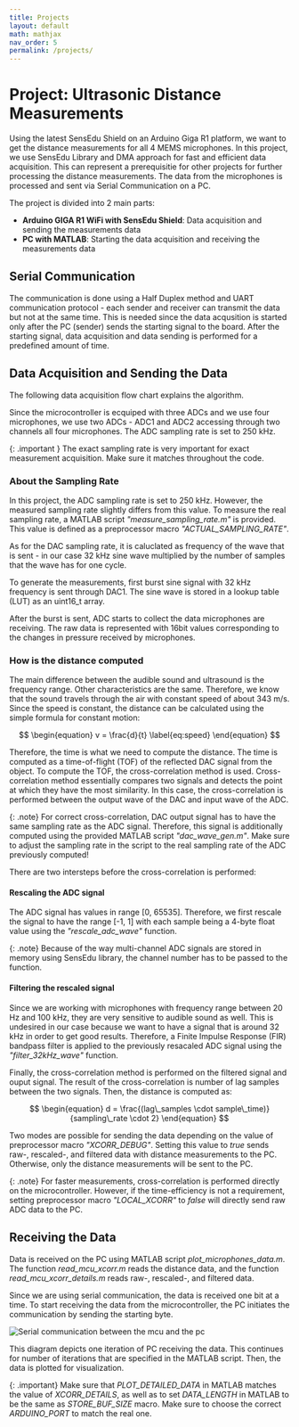 ```yaml
---
title: Projects
layout: default
math: mathjax
nav_order: 5
permalink: /projects/
---
```



# Project: Ultrasonic Distance Measurements

Using the latest SensEdu Shield on an Arduino Giga R1 platform, we want to get the distance measurements for all 4 MEMS microphones. 
In this project, we use SensEdu Library and DMA approach for fast and efficient data acquisition. This can represent a prerequisitie 
for other projects for further processing the distance measurements. The data from the microphones is processed and sent via Serial Communication on a PC. 

The project is divided into 2 main parts: 
* **Arduino GIGA R1 WiFi with SensEdu Shield**: Data acquisition and sending the measurements data
* **PC with MATLAB**: Starting the data acquisition and receiving the measurements data


## Serial Communication 

The communication is done using a Half Duplex method and UART communication protocol - each sender and receiver can transmit the data but not at the same time. This is needed since the data acqusition is started only after the PC (sender) sends the starting signal to the board. After the starting signal, data acquisition and data sending is performed for a predefined amount of time. 

## Data Acquisition and Sending the Data

The following data acquisition flow chart explains the algorithm. 

Since the microcontroller is ecquiped with three ADCs and we use four microphones, we use two ADCs - ADC1 and ADC2 accessing through two channels all four microphones. The ADC sampling rate is set to 250 kHz. 

{: .important }
The exact sampling rate is very important for exact measurement acquisition. Make sure it matches throughout the code. 

### About the Sampling Rate

In this project, the ADC sampling rate is set to 250 kHz. However, the measured sampling rate slightly differs from this value. To measure the real sampling rate, a MATLAB script *"measure_sampling_rate.m"* is provided. This value is defined as a preprocessor macro *"ACTUAL_SAMPLING_RATE"*. 

As for the DAC sampling rate, it is caluclated as frequency of the wave that is sent - in our case 32 kHz sine wave multiplied by the number of samples that the wave has for one cycle. 


To generate the measurements, first burst sine signal with 32 kHz frequency is sent through DAC1. The sine wave is stored in a lookup table (LUT) as an uint16_t array. 

After the burst is sent, ADC starts to collect the data microphones are receiving. The raw data is represented with 16bit values corresponding to the changes in pressure received by microphones. 

### How is the distance computed

The main difference between the audible sound and ultrasound is the frequency range. Other characteristics are the same. Therefore, we know that the sound travels through the air with constant speed of about 343 m/s. 
Since the speed is constant, the distance can be calculated using the simple formula for constant motion:

$$
\begin{equation}
v = \frac{d}{t}
\label{eq:speed}
\end{equation}
$$

Therefore, the time is what we need to compute the distance. The time is computed as a time-of-flight (TOF) of the reflected DAC signal from the object. To compute the TOF, the cross-correlation method is used. 
Cross-correlation method essentially compares two signals and detects the point at which they have the most similarity.
In this case, the cross-correlation is performed between the output wave of the DAC and input wave of the ADC. 

{: .note}
For correct cross-correlation, DAC output signal has to have the same sampling rate as the ADC signal. Therefore, this signal is 
additionally computed using the provided MATLAB script *"dac_wave_gen.m"*. Make sure to adjust the sampling rate in the script to the real sampling rate of 
the ADC previously computed! 


There are two intersteps before the cross-correlation is performed: 

#### Rescaling the ADC signal

The ADC signal has values in range [0, 65535]. Therefore, we first rescale the signal to have the range [-1, 1] with each sample being 
a 4-byte float value using the *"rescale_adc_wave"* function. 

{: .note}
Because of the way multi-channel ADC signals are stored in memory using SensEdu library, the channel number has to be passed to the function. 


#### Filtering the rescaled signal
Since we are working with microphones with frequency range between 20 Hz and 100 kHz, they are very sensitive to audible sound as well. 
This is undesired in our case because we want to have a signal that is around 32 kHz in order to get good results. Therefore, a Finite
Impulse Response (FIR) bandpass filter is applied to the previously resacaled ADC signal using the *"filter_32kHz_wave"* function. 


Finally, the cross-correlation method is performed on the filtered signal and ouput signal. The result of the cross-correlation is number of lag 
samples between the two signals. Then, the distance is computed as: 

$$
\begin{equation}
d = \frac{(lag\_samples \cdot sample\_time)}{sampling\_rate \cdot 2}
\end{equation}
$$

Two modes are possible for sending the data depending on the value of preprocessor macro *"XCORR_DEBUG"*. Setting this value to *true*
sends raw-, rescaled-, and filtered data with distance measurements to the PC. Otherwise, only the distance measurements will be sent to the PC.  

{: .note}
For faster measurements, cross-correlation is performed directly on the microcontroller. However, if the time-efficiency is not
a requirement, setting preprocessor macro *"LOCAL_XCORR"* to *false* will directly send raw ADC data to the PC. 

## Receiving the Data

Data is received on the PC using MATLAB script *plot_microphones_data.m*. The function *read_mcu_xcorr.m* reads the distance data, and the 
function *read_mcu_xcorr_details.m* reads raw-, rescaled-, and filtered data. 

Since we are using serial communication, the data is received one bit at a time. To start receiving the data from the microcontroller, the PC initiates the communication by sending the starting byte. 

![Serial communication between the mcu and the pc]({{site.baseurl}}/assets/images/serial_communication_registers.png)


This diagram depicts one iteration of PC receiving the data. This continues for number of iterations that are specified in the MATLAB script. Then, the data is plotted for visualization.

{: .important}
Make sure that *PLOT_DETAILED_DATA* in MATLAB matches the value of *XCORR_DETAILS*, as well as to set *DATA_LENGTH* in MATLAB to be the same as *STORE_BUF_SIZE* macro. Make sure to choose the correct *ARDUINO_PORT* to match the real one. 



